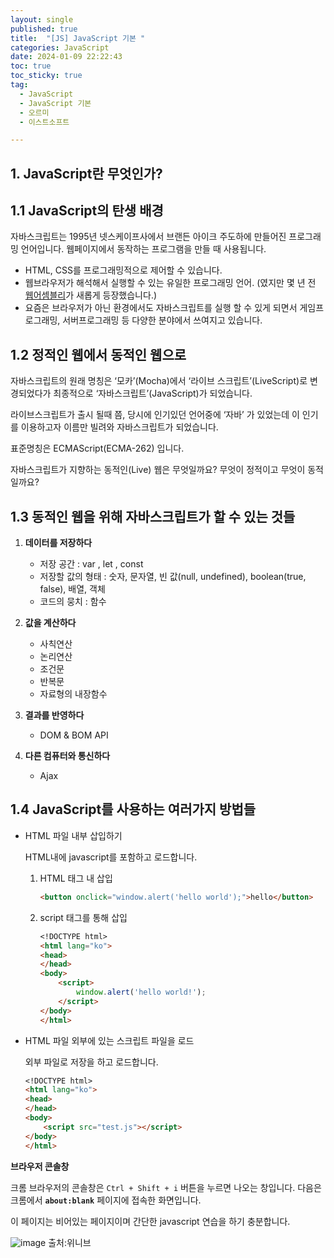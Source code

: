 ```yaml
---
layout: single
published: true
title:  "[JS] JavaScript 기본 "
categories: JavaScript
date: 2024-01-09 22:22:43
toc: true
toc_sticky: true
tag:   
  - JavaScript
  - JavaScript 기본 
  - 오르미
  - 이스트소프트

---
```


## 1. JavaScript란 무엇인가?

## 1.1 JavaScript의 탄생 배경

자바스크립트는 1995년 넷스케이프사에서 브랜든 아이크 주도하에 만들어진 프로그래밍 언어입니다. 웹페이지에서 동작하는 프로그램을 만들 때 사용됩니다.

- HTML, CSS를 프로그래밍적으로 제어할 수 있습니다.
- 웹브라우저가 해석해서 실행할 수 있는 유일한 프로그래밍 언어. (였지만 몇 년 전 [웹어셈블리](https://developer.mozilla.org/ko/docs/WebAssembly/Concepts)가 새롭게 등장했습니다.)
- 요즘은 브라우저가 아닌 환경에서도 자바스크립트를 실행 할 수 있게 되면서 게임프로그래밍, 서버프로그래밍 등 다양한 분야에서 쓰여지고 있습니다.

## 1.2 정적인 웹에서 동적인 웹으로

자바스크립트의 원래 명칭은 ‘모카’(Mocha)에서 ‘라이브 스크립트’(LiveScript)로 변경되었다가 최종적으로 ‘자바스크립트’(JavaScript)가 되었습니다.

라이브스크립트가 출시 될때 쯤, 당시에 인기있던 언어중에 ‘자바’ 가 있었는데 이 인기를 이용하고자 이름만 빌려와 자바스크립트가 되었습니다.

표준명칭은 ECMAScript(ECMA-262) 입니다.

자바스크립트가 지향하는 동적인(Live) 웹은 무엇일까요? 무엇이 정적이고 무엇이 동적일까요? 

## 1.3 동적인 웹을 위해 자바스크립트가 할 수 있는 것들

1. **데이터를 저장하다**
    - 저장 공간 : var , let , const
    - 저장할 값의 형태 : 숫자, 문자열, 빈 값(null, undefined), boolean(true, false), 배열, 객체
    - 코드의 뭉치 : 함수

1. **값을 계산하다**
    - 사칙연산
    - 논리연산
    - 조건문
    - 반복문
    - 자료형의 내장함수

1. **결과를 반영하다**
    - DOM & BOM API

1. **다른 컴퓨터와 통신하다**
    - Ajax

## 1.4 JavaScript를 사용하는 여러가지 방법들

- HTML 파일 내부 삽입하기
    
    HTML내에 javascript를 포함하고 로드합니다. 
    
    1. HTML 태그 내 삽입
        
        ```markdown
        <button onclick="window.alert('hello world');">hello</button>
        ```
        
    2. script 태그를 통해 삽입
        
        ```markdown
        <!DOCTYPE html>
        <html lang="ko">
        <head>
        </head>
        <body>
            <script>
                window.alert('hello world!');
            </script>
        </body>
        </html>
        ```
        
    
- HTML 파일 외부에 있는 스크립트 파일을 로드
    
    외부 파일로 저장을 하고 로드합니다.
    
    ```markdown
    <!DOCTYPE html>
    <html lang="ko">
    <head>
    </head>
    <body>
        <script src="test.js"></script>
    </body>
    </html>
    ```
    

**브라우저 콘솔창**

크롬 브라우저의 콘솔창은 `Ctrl + Shift + i` 버튼을 누르면 나오는 창입니다. 다음은 크롬에서 **`about:blank`** 페이지에 접속한 화면입니다. 

이 페이지는 비어있는 페이지이며 간단한 javascript 연습을 하기 충분합니다.

![image](https://github.com/BaxDailyGit/BaxDailyGit/assets/99312529/87c74f37-8ea9-479f-aa7f-6fee775eb06f)
출처:위니브